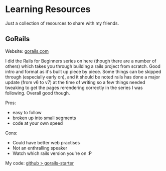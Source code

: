 # Learning Resources

Just a collection of resources to share with my friends.

## GoRails

Website: [gorails.com](https://gorails.com/)

I did the Rails for Beginners series on here (though there are a number of others) which takes you through building a rails project from scratch. Good intro and format as it's built up piece by piece. Some things can be skipped through (especially early on), and it should be noted rails has done a major update (from v6 to v7) at the time of writing so a few things needed tweaking to get the pages rerendering correctly in the series I was following. Overall good though.

Pros:
- easy to follow
- broken up into small segments
- code at your own speed

Cons:
- Could have better web practises
- Not an enthralling speaker
- Watch which rails version you're on :P

My code: [github > gorails-starter](https://github.com/kelly-keating/gorails-starter)
